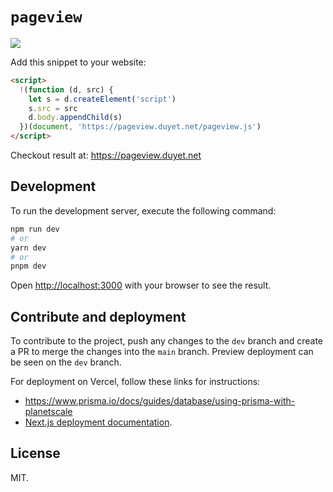 # `pageview`

![](https://screenshotter.vercel.app/screenshot?url=https://pageview.duyet.net&viewport=1728,1117)

Add this snippet to your website:

```html
<script>
  !(function (d, src) {
    let s = d.createElement('script')
    s.src = src
    d.body.appendChild(s)
  })(document, 'https://pageview.duyet.net/pageview.js')
</script>
```

Checkout result at: https://pageview.duyet.net

## Development

To run the development server, execute the following command:

```bash
npm run dev
# or
yarn dev
# or
pnpm dev
```

Open [http://localhost:3000](http://localhost:3000) with your browser to see the result.

## Contribute and deployment

To contribute to the project, push any changes to the `dev` branch and create a PR to merge the changes into the `main` branch.
Preview deployment can be seen on the `dev` branch.

For deployment on Vercel, follow these links for instructions:

- https://www.prisma.io/docs/guides/database/using-prisma-with-planetscale
- [Next.js deployment documentation](https://nextjs.org/docs/deployment).

## License

MIT.
